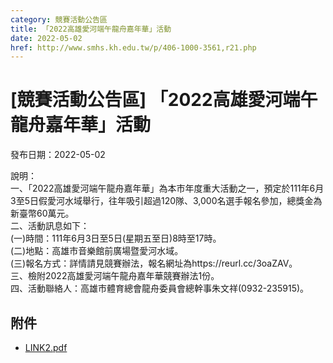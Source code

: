 ```yaml
---
category: 競賽活動公告區
title: 「2022高雄愛河端午龍舟嘉年華」活動
date: 2022-05-02
href: http://www.smhs.kh.edu.tw/p/406-1000-3561,r21.php
---
```


# [競賽活動公告區] 「2022高雄愛河端午龍舟嘉年華」活動

發布日期：2022-05-02

說明：  
一、「2022高雄愛河端午龍舟嘉年華」為本市年度重大活動之一，預定於111年6月3至5日假愛河水域舉行，往年吸引超過120隊、3,000名選手報名參加，總獎金為新臺幣60萬元。  
二、活動訊息如下：  
(一)時間：111年6月3日至5日(星期五至日)8時至17時。  
(二)地點：高雄市音樂館前廣場暨愛河水域。  
(三)報名方式：詳情請見競賽辦法，報名網址為https://reurl.cc/3oaZAV。  
三、檢附2022高雄愛河端午龍舟嘉年華競賽辦法1份。  
四、活動聯絡人：高雄市體育總會龍舟委員會總幹事朱文祥(0932-235915)。

## 附件

- [LINK2.pdf](https://www.smhs.kh.edu.tw/var/file/0/1000/attach/69/pta_3337_7291226_79780.pdf)
